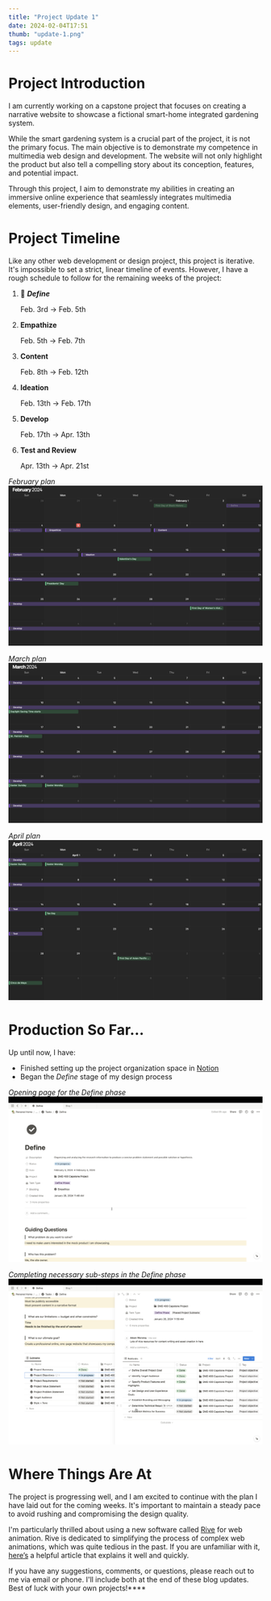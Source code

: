 ```yaml
---
title: "Project Update 1"
date: 2024-02-04T17:51
thumb: "update-1.png"
tags: update
---
```


# Project Introduction

I am currently working on a capstone project that focuses on creating a narrative website to showcase a fictional smart-home integrated gardening system.

While the smart gardening system is a crucial part of the project, it is not the primary focus. The main objective is to demonstrate my competence in multimedia web design and development. The website will not only highlight the product but also tell a compelling story about its conception, features, and potential impact.

Through this project, I aim to demonstrate my abilities in creating an immersive online experience that seamlessly integrates multimedia elements, user-friendly design, and engaging content.

# Project Timeline

Like any other web development or design project, this project is iterative. It's impossible to set a strict, linear timeline of events. However, I have a rough schedule to follow for the remaining weeks of the project:

1. 📍 ***Define***
    
    Feb. 3rd → Feb. 5th
    
2. **Empathize**
    
    Feb. 5th → Feb. 7th
    
3. **Content**
    
    Feb. 8th → Feb. 12th
    
4. **Ideation**
    
    Feb. 13th → Feb. 17th
    
5. **Develop**
    
    Feb. 17th → Apr. 13th
    
6. **Test and Review**
    
    Apr. 13th → Apr. 21st
    
*February plan*
![February schedule plan](./assets/img/February-plan.png)

*March plan*
![March schedule plan](/assets/img/March-plan.png)

*April plan*
![April schedule plan](/assets/img/April-plan.png)

# Production So Far…

Up until now, I have:

- Finished setting up the project organization space in [Notion](https://www.notion.so/)
- Began the *Define* stage of my design process

*Opening page for the Define phase*
![Define page setup in Notion](/assets/img/Define-page.png)

*Completing necessary sub-steps in the Define phase*
![Sub-steps in the Define phase](/assets/img/Define-subtasks.png)

# Where Things Are At

The project is progressing well, and I am excited to continue with the plan I have laid out for the coming weeks. It's important to maintain a steady pace to avoid rushing and compromising the design quality.

I'm particularly thrilled about using a new software called [Rive](https://rive.app/) for web animation. Rive is dedicated to simplifying the process of complex web animations, which was quite tedious in the past. If you are unfamiliar with it, [here’s](https://www.linkedin.com/pulse/how-get-started-using-bodymovin-lottie-after-effects-aaron-schurman/) a helpful article that explains it well and quickly.

If you have any suggestions, comments, or questions, please reach out to me via email or phone. I'll include both at the end of these blog updates. Best of luck with your own projects!****